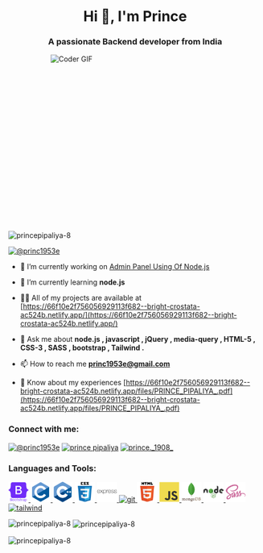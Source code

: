 <h1 align="center">Hi 👋, I'm Prince</h1>
<h3 align="center">A passionate Backend developer from India</h3>
<img align="right"  src="https://cdn.dribbble.com/users/2131993/screenshots/4948736/thoughtworks-gif_dribbble.gif" alt="Coder GIF" width="420" height="350">

<p align="left"> <img src="https://komarev.com/ghpvc/?username=princepipaliya-8&label=Profile%20views&color=0e75b6&style=flat" alt="princepipaliya-8" /> </p>


<p align="left"> <a href="https://twitter.com/@princ1953e" target="blank"><img src="https://img.shields.io/twitter/follow/@princ1953e?logo=twitter&style=for-the-badge" alt="@princ1953e" /></a> </p>

- 🔭 I’m currently working on [Admin Panel Using Of Node.js](https://github.com/princepipaliya-8/Blog_PR_Node.git)

- 🌱 I’m currently learning **node.js**

- 👨‍💻 All of my projects are available at [https://66f10e2f756056929113f682--bright-crostata-ac524b.netlify.app/](https://66f10e2f756056929113f682--bright-crostata-ac524b.netlify.app/)

- 💬 Ask me about **node.js , javascript , jQuery , media-query , HTML-5 , CSS-3 , SASS , bootstrap , Tailwind .**

- 📫 How to reach me **princ1953e@gmail.com**

- 📄 Know about my experiences [https://66f10e2f756056929113f682--bright-crostata-ac524b.netlify.app/files/PRINCE_PIPALIYA_.pdf](https://66f10e2f756056929113f682--bright-crostata-ac524b.netlify.app/files/PRINCE_PIPALIYA_.pdf)

<h3 align="left">Connect with me:</h3>
<p align="left">
<a href="https://twitter.com/@princ1953e" target="blank"><img align="center" src="https://raw.githubusercontent.com/rahuldkjain/github-profile-readme-generator/master/src/images/icons/Social/twitter.svg" alt="@princ1953e" height="30" width="40" /></a>
<a href="https://linkedin.com/in/prince pipaliya" target="blank"><img align="center" src="https://raw.githubusercontent.com/rahuldkjain/github-profile-readme-generator/master/src/images/icons/Social/linked-in-alt.svg" alt="prince pipaliya" height="30" width="40" /></a>
<a href="https://instagram.com/prince._1908_" target="blank"><img align="center" src="https://raw.githubusercontent.com/rahuldkjain/github-profile-readme-generator/master/src/images/icons/Social/instagram.svg" alt="prince._1908_" height="30" width="40" /></a>
</p>

<h3 align="left">Languages and Tools:</h3>
<p align="left"> <a href="https://getbootstrap.com" target="_blank" rel="noreferrer"> <img src="https://raw.githubusercontent.com/devicons/devicon/master/icons/bootstrap/bootstrap-plain-wordmark.svg" alt="bootstrap" width="40" height="40"/> </a> <a href="https://www.cprogramming.com/" target="_blank" rel="noreferrer"> <img src="https://raw.githubusercontent.com/devicons/devicon/master/icons/c/c-original.svg" alt="c" width="40" height="40"/> </a> <a href="https://www.w3schools.com/cpp/" target="_blank" rel="noreferrer"> <img src="https://raw.githubusercontent.com/devicons/devicon/master/icons/cplusplus/cplusplus-original.svg" alt="cplusplus" width="40" height="40"/> </a> <a href="https://www.w3schools.com/css/" target="_blank" rel="noreferrer"> <img src="https://raw.githubusercontent.com/devicons/devicon/master/icons/css3/css3-original-wordmark.svg" alt="css3" width="40" height="40"/> </a> <a href="https://expressjs.com" target="_blank" rel="noreferrer"> <img src="https://raw.githubusercontent.com/devicons/devicon/master/icons/express/express-original-wordmark.svg" alt="express" width="40" height="40"/> </a> <a href="https://git-scm.com/" target="_blank" rel="noreferrer"> <img src="https://www.vectorlogo.zone/logos/git-scm/git-scm-icon.svg" alt="git" width="40" height="40"/> </a> <a href="https://www.w3.org/html/" target="_blank" rel="noreferrer"> <img src="https://raw.githubusercontent.com/devicons/devicon/master/icons/html5/html5-original-wordmark.svg" alt="html5" width="40" height="40"/> </a> <a href="https://developer.mozilla.org/en-US/docs/Web/JavaScript" target="_blank" rel="noreferrer"> <img src="https://raw.githubusercontent.com/devicons/devicon/master/icons/javascript/javascript-original.svg" alt="javascript" width="40" height="40"/> </a> <a href="https://www.mongodb.com/" target="_blank" rel="noreferrer"> <img src="https://raw.githubusercontent.com/devicons/devicon/master/icons/mongodb/mongodb-original-wordmark.svg" alt="mongodb" width="40" height="40"/> </a> <a href="https://nodejs.org" target="_blank" rel="noreferrer"> <img src="https://raw.githubusercontent.com/devicons/devicon/master/icons/nodejs/nodejs-original-wordmark.svg" alt="nodejs" width="40" height="40"/> </a> <a href="https://sass-lang.com" target="_blank" rel="noreferrer"> <img src="https://raw.githubusercontent.com/devicons/devicon/master/icons/sass/sass-original.svg" alt="sass" width="40" height="40"/> </a> <a href="https://tailwindcss.com/" target="_blank" rel="noreferrer"> <img src="https://www.vectorlogo.zone/logos/tailwindcss/tailwindcss-icon.svg" alt="tailwind" width="40" height="40"/> </a> </p>

<p><img align="left" src="https://github-readme-stats.vercel.app/api/top-langs?username=princepipaliya-8&show_icons=true&locale=en&layout=compact" alt="princepipaliya-8" /></p>


<p>&nbsp;<img align="center" src="https://github-readme-stats.vercel.app/api?username=princepipaliya-8&show_icons=true&locale=en" alt="princepipaliya-8" /></p>

<p><img align="center" src="https://github-readme-streak-stats.herokuapp.com/?user=princepipaliya-8&" alt="princepipaliya-8" /></p>
